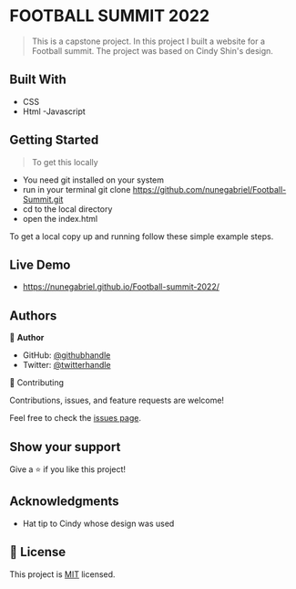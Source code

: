 # FOOTBALL SUMMIT 2022
> This is a capstone project. In this project I built a website for a Football summit.
> The project was based on Cindy Shin's design.

## Built With
- CSS
- Html
-Javascript

 ## Getting Started

> To get this locally 
- You need git installed on your system
- run in your terminal git clone https://github.com/nunegabriel/Football-Summit.git
- cd to the local directory
- open the index.html

 To get a local copy up and running follow these simple example steps.

## Live Demo
- https://nunegabriel.github.io/Football-summit-2022/

<!--## Video Link
- https://www.loom.com/share/368aa0bc49404565ae98d559e4f80012 -->

## Authors

👤 **Author**

- GitHub: [@githubhandle](https://github.com/nunegabriel)
- Twitter: [@twitterhandle](https://twitter.com/_cornrow)




🤝 Contributing

Contributions, issues, and feature requests are welcome!

Feel free to check the [issues page](../../issues/).

 ## Show your support

Give a ⭐️ if you like this project!

## Acknowledgments

- Hat tip to Cindy whose design was used

## 📝 License

This project is [MIT](./MIT.md) licensed.

